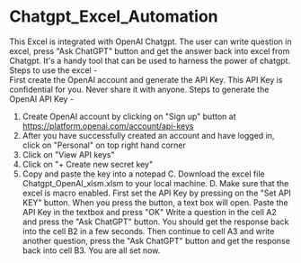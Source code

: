 # Chatgpt_Excel_Automation
This Excel is integrated with OpenAI Chatgpt. The user can write question in excel, press "Ask ChatGPT" button and get the answer back into excel from Chatgpt. It's a handy tool that can be used to harness the power of chatgpt.
Steps to use the excel -  
First create the OpenAI account and generate the API Key. This API Key is confidential for you. Never share it with anyone.
Steps to generate the OpenAI API Key -
1. Create OpenAI account by clicking on "Sign up" button at https://platform.openai.com/account/api-keys
2. After you have successfully created an account and have logged in, click on "Personal" on top right hand corner
3. Click on "View API keys"
4. Click on "+ Create new secret key"
5. Copy and paste the key into a notepad
C. Download the excel file Chatgpt_OpenAI_xlsm.xlsm to your local machine.
D. Make sure that the excel is macro enabled.
First set the API Key by pressing on the "Set API KEY" button. When you press the button, a text box will open. Paste the API Key in the textbox and press "OK"
Write a question in the cell A2 and press the "Ask ChatGPT" button. You should get the response back into the cell B2 in a few seconds.
Then continue to cell A3 and write another question, press the "Ask ChatGPT" button and get the response back into cell B3.
You are all set now.
